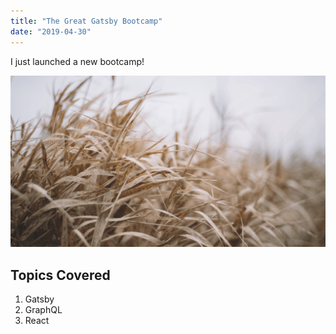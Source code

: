 ```yaml
---
title: "The Great Gatsby Bootcamp"
date: "2019-04-30"
---
```


I just launched a new bootcamp!

![image](./grass.png)

## Topics Covered

1. Gatsby
2. GraphQL
3. React
